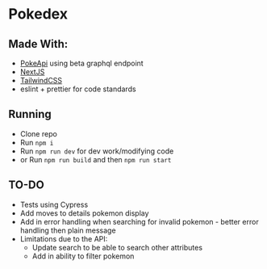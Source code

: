 # Pokedex 

## Made With:
* [PokeApi](https://pokeapi.co/) using beta graphql endpoint
* [NextJS](https://nextjs.org) 
* [TailwindCSS](https://tailwindcss.com/)
* eslint + prettier for code standards 


## Running 
* Clone repo 
* Run `npm i`
* Run `npm run dev` for dev work/modifying code 
* or Run `npm run build` and then `npm run start`

## TO-DO 
* Tests using Cypress
* Add moves to details pokemon display
* Add in error handling when searching for invalid pokemon - better error handling then plain message
* Limitations due to the API:
  * Update search to be able to search other attributes 
  * Add in ability to filter pokemon
